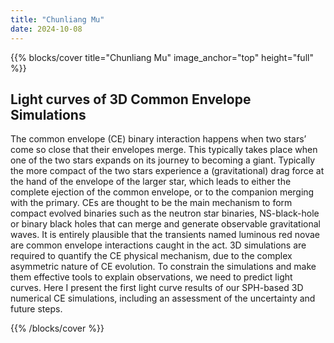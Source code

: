 ```yaml
---
title: "Chunliang Mu"
date: 2024-10-08
---
```


{{% blocks/cover title="Chunliang Mu" image_anchor="top" height="full" %}}

## Light curves of 3D Common Envelope Simulations

The common envelope (CE) binary interaction happens when two stars’ come so close that their envelopes merge. This typically takes place when one of the two stars expands on its journey to becoming a giant. Typically the more compact of the two stars experience a (gravitational) drag force at the hand of the envelope of the larger star, which leads to either the complete ejection of the common envelope, or to the companion merging with the primary. CEs are thought to be the main mechanism to form compact evolved binaries such as the neutron star binaries, NS-black-hole or binary black holes that can merge and generate observable gravitational waves. It is entirely plausible that the transients named luminous red novae are common envelope interactions caught in the act. 3D simulations are required to quantify the CE physical mechanism, due to the complex asymmetric nature of CE evolution. To constrain the simulations and make them effective tools to explain observations, we need to predict light curves. Here I present the first light curve results of our SPH-based 3D numerical CE simulations, including an assessment of the uncertainty and future steps.

{{% /blocks/cover %}}
                    
